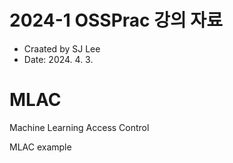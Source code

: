 # 2024-1 OSSPrac 강의 자료

- Craated by SJ Lee
- Date: 2024. 4. 3.

# MLAC

Machine Learning Access Control

MLAC example
